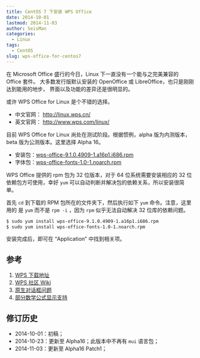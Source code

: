 ```yaml
---
title: CentOS 7 下安装 WPS Office
date: 2014-10-01
lastmod: 2014-11-03
author: SeisMan
categories:
  - Linux
tags:
  - CentOS
slug: wps-office-for-centos7
---
```


在 Microsoft Office 盛行的今日，Linux 下一直没有一个能与之完美兼容的 Office 套件。
大多数发行版默认安装的 OpenOffice 或 LibreOffice，也只是刚刚达到能用的地步，
界面以及功能的差异还是很明显的。

或许 WPS Office for Linux 是个不错的选择。

-   中文官网： <http://linux.wps.cn/>
-   英文官网： <http://www.wps.com/linux/>

<!--more-->

目前 WPS Office for Linux 尚处在测试阶段。根据惯例，alpha 版为内测版本，beta
版为公测版本。这里选择 Alpha 16。

-   安装包：[wps-office-9.1.0.4909-1.a16p1.i686.rpm](http://kdl.cc.ksosoft.com/wps-community/download/a16/wps-office-9.1.0.4909-1.a16p1.i686.rpm)
-   字体包：[wps-office-fonts-1.0-1.noarch.rpm](http://kdl.cc.ksosoft.com/wps-community/download/a15/wps-office-fonts-1.0-1.noarch.rpm)

WPS Office 提供的 rpm 包为 32 位版本，对于 64 位系统需要安装相应的 32 位依赖包方可使用，幸好
`yum` 可以自动判断并解决包的依赖关系，所以安装很简单。

首先 `cd` 到下载的 RPM 包所在的文件夹下，然后执行如下 `yum` 命令。注意，这里用的
是 `yum` 而不是 `rpm -i` ，因为 `rpm` 似乎无法自动解决 32 位库的依赖问题。

``` bash
$ sudo yum install wps-office-9.1.0.4909-1.a16p1.i686.rpm
$ sudo yum install wps-office-fonts-1.0-1.noarch.rpm
```

安装完成后，即可在 “Application” 中找到相关项。

## 参考

1.  [WPS 下载地址](http://community.wps.cn/download/)
2.  [WPS 社区 Wiki](http://community.wps.cn/wiki/%E9%A6%96%E9%A1%B5)
3.  [原生对话框问题](http://bbs.wps.cn/thread-22371203-1-1.html)
4.  [部分数学公式显示支持](http://community.wps.cn/wiki/%E9%83%A8%E5%88%86%E6%95%B0%E5%AD%A6%E5%85%AC%E5%BC%8F%E6%98%BE%E7%A4%BA%E6%94%AF%E6%8C%81)

## 修订历史

-   2014-10-01：初稿；
-   2014-10-23：更新至 Alpha16；此版本中不再有 `mui` 语言包；
-   2014-11-03：更新至 Alpha16 Patch1；

